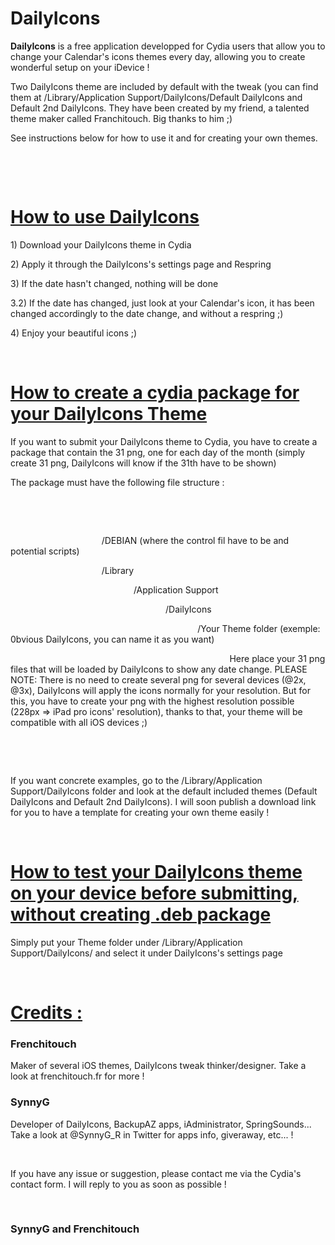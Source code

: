 # DailyIcons
<p><strong>DailyIcons</strong> is a free application developped for Cydia users that allow you to change your Calendar's icons themes every day, allowing you to create wonderful setup on your iDevice !</p>

<p>Two DailyIcons theme are included by default with the tweak (you can find them at /Library/Application Support/DailyIcons/Default DailyIcons and Default 2nd DailyIcons. They have been created by my friend, a talented theme maker called Franchitouch. Big thanks to him ;)</p>

<p>See instructions below for how to use it and for creating your own themes.</p>

<p>&nbsp;</p>

<p>&nbsp;</p>

<h1><ins>How to use DailyIcons</ins></h1>

<p>1) Download your DailyIcons theme in Cydia</p>

<p>2) Apply it through the DailyIcons's settings page and Respring</p>

<p>3) If the date hasn't changed, nothing will be done</p>
<p>3.2) If the date has changed, just look at your Calendar's icon, it has been changed accordingly to the date change, and without a respring ;)</p>

<p>4) Enjoy your beautiful icons ;)</p>

<p>&nbsp;</p>

<h1><ins>How to create a cydia package for your DailyIcons Theme</ins></h1>

<p>If you want to submit your DailyIcons theme to Cydia, you have to create a package that contain the 31 png, one for each day of the month (simply create 31 png, DailyIcons will know if the 31th have to be shown)</p>

<p>The package must have the following file structure :</p>

<p>&nbsp;</p>

<p>&nbsp;</p>

<p>&nbsp;&nbsp;&nbsp;&nbsp;&nbsp;&nbsp;&nbsp;&nbsp;&nbsp;&nbsp;&nbsp;&nbsp;&nbsp;&nbsp;&nbsp;&nbsp;&nbsp;&nbsp;&nbsp;&nbsp;&nbsp;&nbsp;&nbsp;&nbsp;&nbsp;&nbsp;&nbsp;&nbsp;&nbsp;&nbsp;&nbsp;&nbsp;&nbsp;&nbsp;&nbsp;&nbsp; /DEBIAN (where the control fil have to be and potential scripts)</p>

<p>&nbsp;&nbsp;&nbsp;&nbsp;&nbsp;&nbsp;&nbsp;&nbsp;&nbsp;&nbsp;&nbsp;&nbsp;&nbsp;&nbsp;&nbsp;&nbsp;&nbsp;&nbsp;&nbsp;&nbsp;&nbsp;&nbsp;&nbsp;&nbsp;&nbsp;&nbsp;&nbsp;&nbsp;&nbsp;&nbsp;&nbsp;&nbsp;&nbsp;&nbsp;&nbsp;&nbsp; /Library</p>

<p>&nbsp;&nbsp;&nbsp;&nbsp;&nbsp;&nbsp;&nbsp;&nbsp;&nbsp;&nbsp;&nbsp;&nbsp;&nbsp;&nbsp;&nbsp;&nbsp;&nbsp;&nbsp;&nbsp;&nbsp;&nbsp;&nbsp;&nbsp;&nbsp;&nbsp;&nbsp;&nbsp;&nbsp;&nbsp;&nbsp;&nbsp;&nbsp;&nbsp;&nbsp;&nbsp;&nbsp;&nbsp;&nbsp;&nbsp;&nbsp;&nbsp;&nbsp;&nbsp;&nbsp;&nbsp;&nbsp;&nbsp;&nbsp;&nbsp; /Application Support</p>

<p>&nbsp;&nbsp;&nbsp;&nbsp;&nbsp;&nbsp;&nbsp;&nbsp;&nbsp;&nbsp;&nbsp;&nbsp;&nbsp;&nbsp;&nbsp;&nbsp;&nbsp;&nbsp;&nbsp;&nbsp;&nbsp;&nbsp;&nbsp;&nbsp;&nbsp;&nbsp;&nbsp;&nbsp;&nbsp;&nbsp;&nbsp;&nbsp;&nbsp;&nbsp;&nbsp;&nbsp;&nbsp;&nbsp;&nbsp;&nbsp;&nbsp;&nbsp;&nbsp;&nbsp;&nbsp;&nbsp;&nbsp;&nbsp;&nbsp;&nbsp;&nbsp;&nbsp;&nbsp;&nbsp;&nbsp;&nbsp;&nbsp;&nbsp;&nbsp;&nbsp;&nbsp;&nbsp; /DailyIcons</p>

<p>&nbsp;&nbsp;&nbsp;&nbsp;&nbsp;&nbsp;&nbsp;&nbsp;&nbsp;&nbsp;&nbsp;&nbsp;&nbsp;&nbsp;&nbsp;&nbsp;&nbsp;&nbsp;&nbsp;&nbsp;&nbsp;&nbsp;&nbsp;&nbsp;&nbsp;&nbsp;&nbsp;&nbsp;&nbsp;&nbsp;&nbsp;&nbsp;&nbsp;&nbsp;&nbsp;&nbsp;&nbsp;&nbsp;&nbsp;&nbsp;&nbsp;&nbsp;&nbsp;&nbsp;&nbsp;&nbsp;&nbsp;&nbsp;&nbsp;&nbsp;&nbsp;&nbsp;&nbsp;&nbsp;&nbsp;&nbsp;&nbsp;&nbsp;&nbsp;&nbsp;&nbsp;&nbsp;&nbsp;&nbsp;&nbsp;&nbsp;&nbsp;&nbsp;&nbsp;&nbsp;&nbsp;&nbsp;&nbsp;&nbsp;&nbsp; /Your Theme folder (exemple: 0bvious DailyIcons, you can name it as you want)</p>

<p>&nbsp;&nbsp;&nbsp;&nbsp;&nbsp;&nbsp;&nbsp;&nbsp;&nbsp;&nbsp;&nbsp;&nbsp;&nbsp;&nbsp;&nbsp;&nbsp;&nbsp;&nbsp;&nbsp;&nbsp;&nbsp;&nbsp;&nbsp;&nbsp;&nbsp;&nbsp;&nbsp;&nbsp;&nbsp;&nbsp;&nbsp;&nbsp;&nbsp;&nbsp;&nbsp;&nbsp;&nbsp;&nbsp;&nbsp;&nbsp;&nbsp;&nbsp;&nbsp;&nbsp;&nbsp;&nbsp;&nbsp;&nbsp;&nbsp;&nbsp;&nbsp;&nbsp;&nbsp;&nbsp;&nbsp;&nbsp;&nbsp;&nbsp;&nbsp;&nbsp;&nbsp;&nbsp;&nbsp;&nbsp;&nbsp;&nbsp;&nbsp;&nbsp;&nbsp;&nbsp;&nbsp;&nbsp;&nbsp;&nbsp;&nbsp;&nbsp;&nbsp;&nbsp;&nbsp;&nbsp;&nbsp;&nbsp;&nbsp;&nbsp;&nbsp;&nbsp;&nbsp;&nbsp; Here place your 31 png files that will be loaded by DailyIcons to show any date change. PLEASE NOTE: There is no need to create several png for several devices (@2x, @3x), DailyIcons will apply the icons normally for your resolution. But for this, you have to create your png with the highest resolution possible (228px => iPad pro icons' resolution), thanks to that, your theme will be compatible with all iOS devices ;)</p>

<p>&nbsp;</p>

<p>&nbsp;</p>

<p>If you want concrete examples, go to the /Library/Application Support/DailyIcons folder and look at the default included themes (Default DailyIcons and Default 2nd DailyIcons). I will soon publish a download link for you to have a template for creating your own theme easily !</p>

<p>&nbsp;</p>

<h1><ins>How to test your DailyIcons theme on your device before submitting, without creating .deb package</ins></h1>

<p>Simply put your Theme folder under /Library/Application Support/DailyIcons/ and select it under DailyIcons's settings page</p>

<p>&nbsp;</p>

<h1><ins>Credits :</ins></h1>

<h3>Frenchitouch</h3>

<p>Maker of several iOS themes, DailyIcons tweak thinker/designer. Take a look at frenchitouch.fr for more !</p>

<h3>SynnyG</h3>

<p>Developer of DailyIcons, BackupAZ apps, iAdministrator, SpringSounds... Take a look at @SynnyG_R in Twitter for apps info, giveraway, etc... !</p>

<p>&nbsp;</p>

<p>If you have any issue or suggestion, please contact me via the Cydia's contact form. I will reply to you as soon as possible !</p>

<p>&nbsp;</p>

<h3>SynnyG and Frenchitouch</h3>
